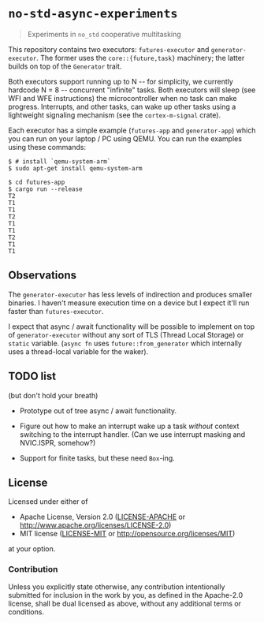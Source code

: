 # `no-std-async-experiments`

> Experiments in `no_std` cooperative multitasking

This repository contains two executors: `futures-executor` and
`generator-executor`. The former uses the `core::{future,task}` machinery; the
latter builds on top of the `Generator` trait.

Both executors support running up to N -- for simplicity, we currently hardcode
N = 8 -- concurrent "infinite" tasks. Both executors will sleep (see WFI and WFE
instructions) the microcontroller when no task can make progress. Interrupts,
and other tasks, can wake up other tasks using a lightweight signaling mechanism
(see the `cortex-m-signal` crate).

Each executor has a simple example (`futures-app` and `generator-app`) which you
can run on your laptop / PC using QEMU. You can run the examples using these
commands:

``` console
$ # install `qemu-system-arm`
$ sudo apt-get install qemu-system-arm

$ cd futures-app
$ cargo run --release
T2
T1
T1
T2
T1
T1
T2
T1
T1
```

## Observations

The `generator-executor` has less levels of indirection and produces smaller
binaries. I haven't measure execution time on a device but I expect it'll run
faster than `futures-executor`.

I expect that async / await functionality will be possible to implement on top
of `generator-executor` without any sort of TLS (Thread Local Storage) or
`static` variable. (`async fn` uses `future::from_generator` which internally
uses a thread-local variable for the waker).

## TODO list

(but don't hold your breath)

- Prototype out of tree async / await functionality.

- Figure out how to make an interrupt wake up a task *without* context switching
  to the interrupt handler. (Can we use interrupt masking and NVIC.ISPR,
  somehow?)

- Support for finite tasks, but these need `Box`-ing.

## License

Licensed under either of

- Apache License, Version 2.0 ([LICENSE-APACHE](LICENSE-APACHE) or
  http://www.apache.org/licenses/LICENSE-2.0)
- MIT license ([LICENSE-MIT](LICENSE-MIT) or http://opensource.org/licenses/MIT)

at your option.

### Contribution

Unless you explicitly state otherwise, any contribution intentionally submitted
for inclusion in the work by you, as defined in the Apache-2.0 license, shall be
dual licensed as above, without any additional terms or conditions.
